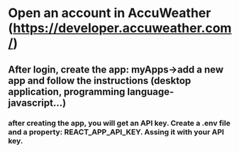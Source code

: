 # Open an account in AccuWeather (https://developer.accuweather.com/)

## After login, create the app: myApps->add a new app and follow the instructions (desktop application, programming language- javascript...)

### after creating the app, you will get an API key. Create a .env file and a property: REACT_APP_API_KEY. Assing it with your API key. 


